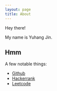 ```yaml
---
layout: page
title: About
---
```


<p class="message">
  Hey there!
</p>

My name is Yuhang Jin.

## Hmm

A few notable things:

* [Github](https://github.com/y26jin)
* [Hackerrank](https://www.hackerrank.com/rootdev)
* [Leetcode](http://oj.leetcode.com)



